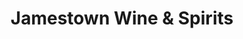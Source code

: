 ---
title: "Jamestown Wine & Spirits"
url: /jamestown/jamestown-wine-und-spirits/
shop: Spirituosen
---